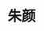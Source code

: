 ---
layout: girls
title: 朱颜
banner: 最是人间留不住，朱颜辞镜花辞树
girls:
  - name: 
    avatar: https://cf0.oss-cn-shanghai.aliyuncs.com/blog/sena.webp
    from: 昔我往矣，杨柳依依；　<br>　今我来思，雨雪霏霏。
    url: https://zh.moegirl.org/%E5%A7%AC%E9%87%8E%E6%98%9F%E5%A5%8F
    reason: 
---